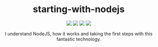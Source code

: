 <h1 align="center">starting-with-nodejs</h1>

<p align="center">
  <img src="https://img.shields.io/github/license/Ias4g/starting-with-nodejs">
  <img src="https://img.shields.io/github/languages/count/Ias4g/starting-with-nodejs">
  <img src="https://img.shields.io/github/languages/top/Ias4g/starting-with-nodejs">
  <img src="https://img.shields.io/github/repo-size/Ias4g/starting-with-nodejs">
</p>

<p align="center">I understand NodeJS, how it works and taking the first steps with this fantastic technology.</p>

